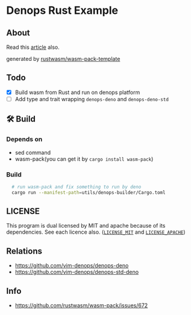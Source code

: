# Denops Rust Example

## About

Read this [article](https://zenn.dev/kkiyama117/articles/2021-03-01-denops-rust) also.

generated by [rustwasm/wasm-pack-template](https://github.com/rustwasm/wasm-pack-template)

## Todo

- [x] Build wasm from Rust and run on denops platform
- [ ] Add type and trait wrapping `denops-deno` and `denops-deno-std`

## 🛠️ Build

### Depends on

- sed command
- wasm-pack(you can get it by `cargo install wasm-pack`)

### Build

```bash
  # run wasm-pack and fix something to run by deno
  cargo run --manifest-path=utils/denops-builder/Cargo.toml
```

## LICENSE

This program is dual licensed by MIT and apache because of its dependencies.
See each licence also. ([`LICENSE_MIT`](https://github.com/kkiyama117/denops-rust-example/blob/main/LICENSE_MIT) and [`LICENSE_APACHE`](https://github.com/kkiyama117/denops-rust-example/blob/main/LICENSE_APACHE))

## Relations

- https://github.com/vim-denops/denops-deno
- https://github.com/vim-denops/denops-std-deno

## Info

- https://github.com/rustwasm/wasm-pack/issues/672

